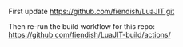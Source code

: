 First update https://github.com/fiendish/LuaJIT.git

Then re-run the build workflow for this repo: https://github.com/fiendish/LuaJIT-build/actions/
